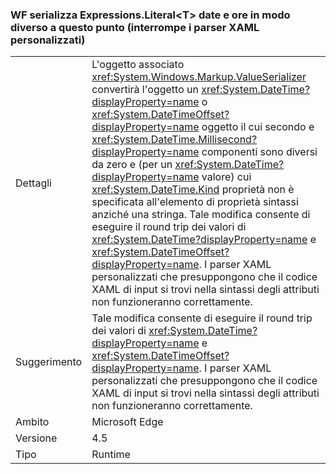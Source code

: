 ### <a name="wf-serializes-expressionsliterallttgt-datetimes-differently-now-breaks-custom-xaml-parsers"></a>WF serializza Expressions.Literal&lt;T&gt; date e ore in modo diverso a questo punto (interrompe i parser XAML personalizzati)

|   |   |
|---|---|
|Dettagli|L'oggetto associato <xref:System.Windows.Markup.ValueSerializer> convertirà l'oggetto un <xref:System.DateTime?displayProperty=name> o <xref:System.DateTimeOffset?displayProperty=name> oggetto il cui secondo e <xref:System.DateTime.Millisecond?displayProperty=name> componenti sono diversi da zero e (per un <xref:System.DateTime?displayProperty=name> valore) cui <xref:System.DateTime.Kind> proprietà non è specificata all'elemento di proprietà sintassi anziché una stringa. Tale modifica consente di eseguire il round trip dei valori di <xref:System.DateTime?displayProperty=name> e <xref:System.DateTimeOffset?displayProperty=name>. I parser XAML personalizzati che presuppongono che il codice XAML di input si trovi nella sintassi degli attributi non funzioneranno correttamente.|
|Suggerimento|Tale modifica consente di eseguire il round trip dei valori di <xref:System.DateTime?displayProperty=name> e <xref:System.DateTimeOffset?displayProperty=name>. I parser XAML personalizzati che presuppongono che il codice XAML di input si trovi nella sintassi degli attributi non funzioneranno correttamente.|
|Ambito|Microsoft Edge|
|Versione|4.5|
|Tipo|Runtime|

